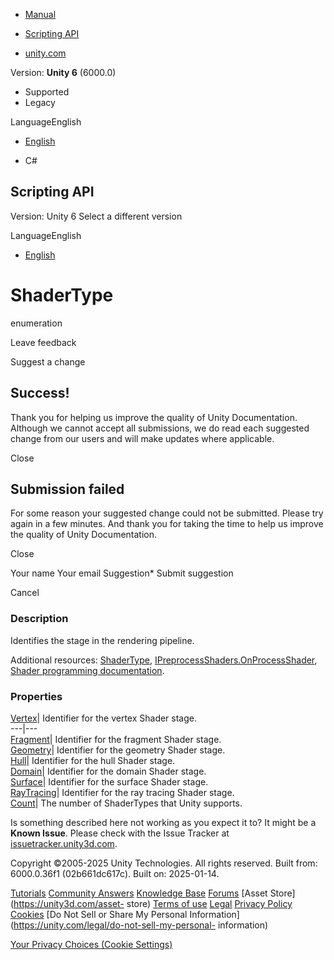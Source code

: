 [ ]()

  * [Manual](../Manual/index.html)
  * [Scripting API](../ScriptReference/index.html)

  * [unity.com](https://unity.com/)

Version: **Unity 6** (6000.0)

  * Supported
  * Legacy

LanguageEnglish

  * [English]()

  * C#

[ ](https://docs.unity3d.com)

## Scripting API

Version: Unity 6 Select a different version

LanguageEnglish

  * [English]()

# ShaderType

enumeration

Leave feedback

Suggest a change

## Success!

Thank you for helping us improve the quality of Unity Documentation. Although
we cannot accept all submissions, we do read each suggested change from our
users and will make updates where applicable.

Close

## Submission failed

For some reason your suggested change could not be submitted. Please <a>try
again</a> in a few minutes. And thank you for taking the time to help us
improve the quality of Unity Documentation.

Close

Your name Your email Suggestion* Submit suggestion

Cancel

[ ]()

### Description

Identifies the stage in the rendering pipeline.

Additional resources: [ShaderType](Rendering.ShaderType.html),
[IPreprocessShaders.OnProcessShader](Build.IPreprocessShaders.OnProcessShader.html),
[Shader programming documentation](../Manual/SL-ShaderPrograms.html).

### Properties

[Vertex](Rendering.ShaderType.Vertex.html)| Identifier for the vertex Shader
stage.  
---|---  
[Fragment](Rendering.ShaderType.Fragment.html)| Identifier for the fragment
Shader stage.  
[Geometry](Rendering.ShaderType.Geometry.html)| Identifier for the geometry
Shader stage.  
[Hull](Rendering.ShaderType.Hull.html)| Identifier for the hull Shader stage.  
[Domain](Rendering.ShaderType.Domain.html)| Identifier for the domain Shader
stage.  
[Surface](Rendering.ShaderType.Surface.html)| Identifier for the surface
Shader stage.  
[RayTracing](Rendering.ShaderType.RayTracing.html)| Identifier for the ray
tracing Shader stage.  
[Count](Rendering.ShaderType.Count.html)| The number of ShaderTypes that Unity
supports.  
  
Is something described here not working as you expect it to? It might be a
**Known Issue**. Please check with the Issue Tracker at
[issuetracker.unity3d.com](https://issuetracker.unity3d.com).

Copyright ©2005-2025 Unity Technologies. All rights reserved. Built from:
6000.0.36f1 (02b661dc617c). Built on: 2025-01-14.

[Tutorials](https://unity3d.com/learn) [Community
Answers](https://answers.unity3d.com) [Knowledge
Base](https://support.unity3d.com/hc/en-us)
[Forums](https://forum.unity3d.com) [Asset Store](https://unity3d.com/asset-
store) [Terms of use](https://docs.unity3d.com/Manual/TermsOfUse.html)
[Legal](https://unity.com/legal) [Privacy
Policy](https://unity.com/legal/privacy-policy)
[Cookies](https://unity.com/legal/cookie-policy) [Do Not Sell or Share My
Personal Information](https://unity.com/legal/do-not-sell-my-personal-
information)

[Your Privacy Choices (Cookie Settings)](javascript:void\(0\);)

